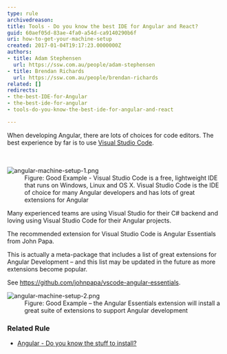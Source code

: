 ```yaml
---
type: rule
archivedreason: 
title: Tools - Do you know the best IDE for Angular and React?
guid: 60aef05d-83ae-4fa0-a54d-ca9140290b6f
uri: how-to-get-your-machine-setup
created: 2017-01-04T19:17:23.0000000Z
authors:
- title: Adam Stephensen
  url: https://ssw.com.au/people/adam-stephensen
- title: Brendan Richards
  url: https://ssw.com.au/people/brendan-richards
related: []
redirects:
- the-best-IDE-for-Angular
- the-best-ide-for-angular
- tools-do-you-know-the-best-ide-for-angular-and-react

---
```



​When developing Angular, there are lots of choices for code editors.&#160;The best experience by far is to use <a href="https&#58;//visualstudio.microsoft.com/downloads/">Visual Studio Code</a>.&#160; &#160;<br>
<br><excerpt class='endintro'></excerpt><br>
<dl class="goodImage"><dt>  <img alt="angular-machine-setup-1.png" src="/PublishingImages/angular-machine-setup-1.png" /> </dt><dd>Figure&#58; Good Example - Visual Studio Code is a free, lightweight IDE that runs on Windows, Linux and OS X. Visual Studio Code is the IDE of choice for many Angular developers and has lots of great extensions for Angular<br></dd></dl><p>Many experienced teams are using Visual Studio for their C# backend and loving using Visual Studio Code for their Angular projects.</p><p>The recommended extension for Visual Studio Code is Angular Essentials from John Papa.</p><p>This is actually a meta-package that includes a list of great extensions for Angular Development – and this list may be updated in the future as more extensions become popular.</p><p>See <a href="https&#58;//github.com/johnpapa/vscode-angular-essentials">https&#58;//github.com/johnpapa/vscode-angular-essentials</a>.<br></p><dl class="goodImage"><dt> <img alt="angular-machine-setup-2.png" src="/PublishingImages/angular-machine-setup-2.png" /> </dt><dd>Figure&#58; Good Example – the Angular Essentials extension will install a great suite of extensions to support Angular development</dd></dl><h3>Related Rule</h3><ul><li>
      <a href="/_layouts/15/FIXUPREDIRECT.ASPX?WebId=3dfc0e07-e23a-4cbb-aac2-e778b71166a2&amp;TermSetId=07da3ddf-0924-4cd2-a6d4-a4809ae20160&amp;TermId=70ea24bf-1897-477c-afbb-5279eba0f9fa">Angular - Do you know the stuff to install?</a></li></ul>


